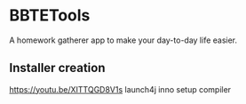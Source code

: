 # BBTETools
A homework gatherer app to make your day-to-day life easier.

## Installer creation
https://youtu.be/XITTQGD8V1s
launch4j
inno setup compiler

